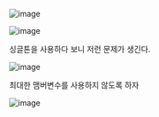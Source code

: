 ![image](https://user-images.githubusercontent.com/108928206/181250982-cf8a6dc6-0f9d-48a9-9167-b76b4864ffbe.png)

![image](https://user-images.githubusercontent.com/108928206/181251002-1f78dcb1-9a7a-4321-b59c-6a48d6f6820a.png)

싱글톤을 사용하다 보니 저런 문제가 생긴다.

![image](https://user-images.githubusercontent.com/108928206/181251078-f2f7ff42-73f2-4add-917e-5be7c123f99c.png)

최대한 맴버변수를 사용하지 않도록 하자

![image](https://user-images.githubusercontent.com/108928206/181251197-82827dfb-a819-46df-b0ee-5320f5ddaa4b.png)
